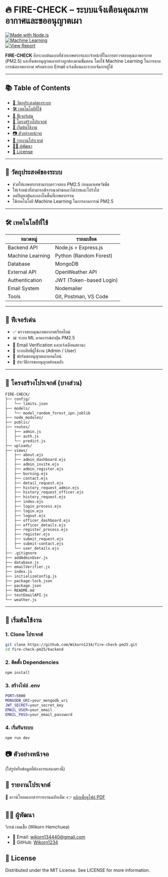 # 🔥 FIRE-CHECK – ระบบแจ้งเตือนคุณภาพอากาศและขออนุญาตเผา

[![Made with Node.js](https://img.shields.io/badge/Backend-Node.js-green?logo=node.js)](https://nodejs.org)  
[![Machine Learning](https://img.shields.io/badge/ML-RandomForest-blue)](#)  
[![View Report](https://img.shields.io/badge/Report-PDF-orange)](https://drive.google.com/file/d/1XDfMwunoZ6GU5HttCTvx8zPCDHgMNzA5/view?usp=sharing)

**FIRE-CHECK** คือระบบต้นแบบที่ช่วยเกษตรกรและเจ้าหน้าที่ในการตรวจสอบคุณภาพอากาศ (PM2.5) และยื่นขออนุญาตเผาอย่างถูกต้องตามขั้นตอน โดยใช้ Machine Learning ในการคาดการณ์สภาพอากาศ พร้อมระบบ Email แจ้งเตือนและระบบจัดการผู้ใช้

---

## 📚 Table of Contents

- [🎯 วัตถุประสงค์ของระบบ](#-วัตถุประสงค์ของระบบ)
- [🛠 เทคโนโลยีที่ใช้](#-เทคโนโลยีที่ใช้)
- [🧠 ฟีเจอร์เด่น](#-ฟีเจอร์เด่น)
- [📁 โครงสร้างโปรเจกต์](#-โครงสร้างโปรเจกต์)
- [🚀 เริ่มต้นใช้งาน](#-เริ่มต้นใช้งาน)
- [📷 ตัวอย่างหน้าจอ](#-ตัวอย่างหน้าจอ)
- [📄 รายงานโปรเจกต์](#-รายงานโปรเจกต์)
- [👨‍💻 ผู้พัฒนา](#-ผู้พัฒนา)
- [📌 License](#-license)

---

## 🎯 วัตถุประสงค์ของระบบ

- ช่วยให้เกษตรกรสามารถตรวจสอบ PM2.5 ก่อนเผาเศษวัชพืช
- ให้เจ้าหน้าที่สามารถพิจารณาคำขอเผาได้ง่ายและโปร่งใส
- ลดปัญหาฝุ่นละอองในพื้นที่เกษตรกรรม
- ใช้เทคโนโลยี Machine Learning ในการคาดการณ์ PM2.5

---

## 🛠 เทคโนโลยีที่ใช้

| หมวดหมู่         | รายละเอียด                    |
|------------------|-------------------------------|
| Backend API      | Node.js + Express.js          |
| Machine Learning | Python (Random Forest)        |
| Database         | MongoDB                       |
| External API     | OpenWeather API               |
| Authentication   | JWT (Token-based Login)       |
| Email System     | Nodemailer                    |
| Tools            | Git, Postman, VS Code         |

---

## 🧠 ฟีเจอร์เด่น

- ✅ ตรวจสอบคุณภาพอากาศเรียลไทม์
- 📊 ระบบ ML คาดการณ์ค่าฝุ่น PM2.5
- 📩 Email Verification และแจ้งเตือนสถานะ
- 🔐 ระบบสิทธิ์ผู้ใช้งาน (Admin / User)
- 📄 ฟอร์มขออนุญาตเผาออนไลน์
- 📁 ประวัติการขออนุญาตย้อนหลัง

---

## 📁 โครงสร้างโปรเจกต์ (บางส่วน)
```bash
FIRE-CHECK/
├── config/
│   └── limits.json
├── models/
│   └── model_random_forest_ipn.joblib
├── node_modules/
├── public/
├── routes/
│   ├── admin.js
│   ├── auth.js
│   └── predict.js
├── uploads/
├── views/
│   ├── about.ejs
│   ├── admin_dashboard.ejs
│   ├── admin_invite.ejs
│   ├── admin_register.ejs
│   ├── burning.ejs
│   ├── contact.ejs
│   ├── detail_request.ejs
│   ├── history_request_admin.ejs
│   ├── history_request_officer.ejs
│   ├── history_request.ejs
│   ├── index.ejs
│   ├── login_process.ejs
│   ├── login.ejs
│   ├── logout.ejs
│   ├── officer_dashboard.ejs
│   ├── officer_details.ejs
│   ├── register_process.ejs
│   ├── register.ejs
│   ├── submit_request.ejs
│   ├── submit-contact.ejs
│   └── user_details.ejs
├── .gitignore
├── addAdminUser.js
├── database.js
├── emailVerifier.js
├── index.js
├── initializeConfig.js
├── package-lock.json
├── package.json
├── README.md
├── testEmailAPI.js
└── weather.js
```
---

## 🚀 เริ่มต้นใช้งาน

### 1. Clone โปรเจกต์

```bash
git clone https://github.com/Wikorn1234/fire-check-pm25.git
cd fire-check-pm25/backend
```
### 2. ติดตั้ง Dependencies
```bash
npm install
```
### 3. สร้างไฟล์ .env
```bash
PORT=5000
MONGODB_URI=your_mongodb_uri
JWT_SECRET=your_secret_key
EMAIL_USER=your_email
EMAIL_PASS=your_email_password
```
### 4. เริ่มรันระบบ
```bash
npm run dev
```
## 📷 ตัวอย่างหน้าจอ

(ใส่รูปหรือข้อมูลที่ต้องการแสดงตรงนี้)

## 📄 รายงานโปรเจกต์
📑 ดาวน์โหลดเอกสารรายงานฉบับเต็ม:
👉 [คลิกเพื่อดูไฟล์ PDF](https://drive.google.com/file/d/1XDfMwunoZ6GU5HttCTvx8zPCDHgMNzA5/view?usp=sharing)

## 👨‍💻 ผู้พัฒนา
วิกรม์ เหมเชื้อ (Wikorn Hemchuea)
- 📧 Email: wikorn134440@gmail.com
- 🔗 GitHub: [Wikorn1234](https://github.com/Wikorn1234)

## 📌 License
Distributed under the MIT License. See LICENSE for more information.
